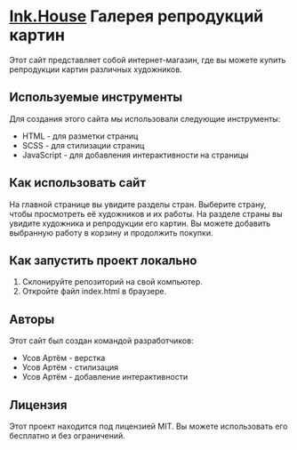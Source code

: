 # [Ink.House](https://artyomusov.github.io/ink.house/)  Галерея репродукций картин

Этот сайт представляет собой интернет-магазин, где вы можете купить репродукции картин различных художников.

## Используемые инструменты

Для создания этого сайта мы использовали следующие инструменты:

- HTML - для разметки страниц
- SCSS - для стилизации страниц
- JavaScript - для добавления интерактивности на страницы

## Как использовать сайт

На главной странице вы увидите разделы стран.
Выберите страну, чтобы просмотреть её художников и их работы.
На разделе страны вы увидите художника и репродукции его картин.
Вы можете добавить выбранную работу в корзину и продолжить покупки.

## Как запустить проект локально

1. Склонируйте репозиторий на свой компьютер.
2. Откройте файл index.html в браузере.

## Авторы

Этот сайт был создан командой разработчиков:

- Усов Артём - верстка
- Усов Артём - стилизация
- Усов Артём - добавление интерактивности

## Лицензия

Этот проект находится под лицензией MIT. Вы можете использовать его бесплатно и без ограничений.
